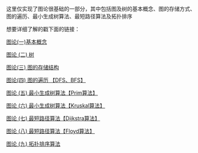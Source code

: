 这里仅实现了图论很基础的一部分，其中包括图及树的基本概念、图的存储方式、图的遍历、最小生成树算法、最短路径算法及拓扑排序

想要详细了解的戳下面的链接：

[图论(一)基本概念](https://blog.csdn.net/qq_38790716/article/details/86590970)

[图论 (二) 树](https://blog.csdn.net/qq_38790716/article/details/86591409)

[图论(三) 图的存储结构](https://blog.csdn.net/qq_38790716/article/details/86595846)

[图论(四) 图的遍历 【DFS、BFS】](https://blog.csdn.net/qq_38790716/article/details/86599809)

[图论 (五) 最小生成树算法【Prim算法】](https://blog.csdn.net/qq_38790716/article/details/86625274)

[图论 (六) 最小生成树算法【Kruskal算法】](https://blog.csdn.net/qq_38790716/article/details/86645076)

[图论 (七) 最短路径算法【Dijkstra算法】](https://blog.csdn.net/qq_38790716/article/details/86657106)

[图论 (八) 最短路径算法【Floyd算法】](https://blog.csdn.net/qq_38790716/article/details/86660464)

[图论 (九) 拓扑排序算法](https://blog.csdn.net/qq_38790716/article/details/86663664)